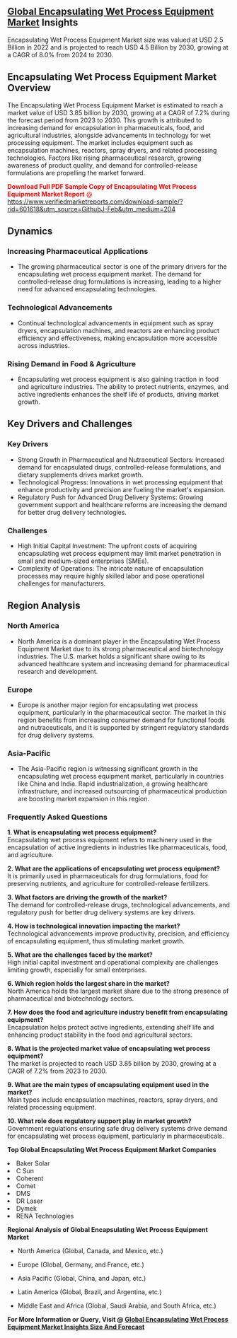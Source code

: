 <h2><a href="https://www.verifiedmarketreports.com/download-sample/?rid=601618&amp;utm_source=GithubJ&amp;utm_medium=204" target="_blank">Global Encapsulating Wet Process Equipment Market</a> Insights</h2><p>Encapsulating Wet Process Equipment Market size was valued at USD 2.5 Billion in 2022 and is projected to reach USD 4.5 Billion by 2030, growing at a CAGR of 8.0% from 2024 to 2030.</p><p><h2>Encapsulating Wet Process Equipment Market Overview</h2> <p>The Encapsulating Wet Process Equipment Market is estimated to reach a market value of USD 3.85 billion by 2030, growing at a CAGR of 7.2% during the forecast period from 2023 to 2030. This growth is attributed to increasing demand for encapsulation in pharmaceuticals, food, and agricultural industries, alongside advancements in technology for wet processing equipment. The market includes equipment such as encapsulation machines, reactors, spray dryers, and related processing technologies. Factors like rising pharmaceutical research, growing awareness of product quality, and demand for controlled-release formulations are propelling the market forward.</p> <p><p><span class=""><span style="color: #ff0000;"><strong>Download Full PDF Sample Copy of Encapsulating Wet Process Equipment Market Report</strong> @ </span><a href="https://www.verifiedmarketreports.com/download-sample/?rid=601618&amp;utm_source=GithubJ-Feb&amp;utm_medium=204" target="_blank">https://www.verifiedmarketreports.com/download-sample/?rid=601618&amp;utm_source=GithubJ-Feb&amp;utm_medium=204</a></span></p></p> <h2>Dynamics</h2> <h3>Increasing Pharmaceutical Applications</h3> <ul> <li>The growing pharmaceutical sector is one of the primary drivers for the encapsulating wet process equipment market. The demand for controlled-release drug formulations is increasing, leading to a higher need for advanced encapsulating technologies.</li> </ul> <h3>Technological Advancements</h3> <ul> <li>Continual technological advancements in equipment such as spray dryers, encapsulation machines, and reactors are enhancing product efficiency and effectiveness, making encapsulation more accessible across industries.</li> </ul> <h3>Rising Demand in Food & Agriculture</h3> <ul> <li>Encapsulating wet process equipment is also gaining traction in food and agriculture industries. The ability to protect nutrients, enzymes, and active ingredients enhances the shelf life of products, driving market growth.</li> </ul> <h2>Key Drivers and Challenges</h2> <h3>Key Drivers</h3> <ul> <li>Strong Growth in Pharmaceutical and Nutraceutical Sectors: Increased demand for encapsulated drugs, controlled-release formulations, and dietary supplements drives market growth.</li> <li>Technological Progress: Innovations in wet processing equipment that enhance productivity and precision are fueling the market's expansion.</li> <li>Regulatory Push for Advanced Drug Delivery Systems: Growing government support and healthcare reforms are increasing the demand for better drug delivery technologies.</li> </ul> <h3>Challenges</h3> <ul> <li>High Initial Capital Investment: The upfront costs of acquiring encapsulating wet process equipment may limit market penetration in small and medium-sized enterprises (SMEs).</li> <li>Complexity of Operations: The intricate nature of encapsulation processes may require highly skilled labor and pose operational challenges for manufacturers.</li> </ul> <h2>Region Analysis</h2> <h3>North America</h3> <ul> <li>North America is a dominant player in the Encapsulating Wet Process Equipment Market due to its strong pharmaceutical and biotechnology industries. The U.S. market holds a significant share owing to its advanced healthcare system and increasing demand for pharmaceutical research and development.</li> </ul> <h3>Europe</h3> <ul> <li>Europe is another major region for encapsulating wet process equipment, particularly in the pharmaceutical sector. The market in this region benefits from increasing consumer demand for functional foods and nutraceuticals, and it is supported by stringent regulatory standards for drug delivery systems.</li> </ul> <h3>Asia-Pacific</h3> <ul> <li>The Asia-Pacific region is witnessing significant growth in the encapsulating wet process equipment market, particularly in countries like China and India. Rapid industrialization, a growing healthcare infrastructure, and increased outsourcing of pharmaceutical production are boosting market expansion in this region.</li> </ul> <h3>Frequently Asked Questions</h3> <p><strong>1. What is encapsulating wet process equipment?</strong><br>Encapsulating wet process equipment refers to machinery used in the encapsulation of active ingredients in industries like pharmaceuticals, food, and agriculture.</p> <p><strong>2. What are the applications of encapsulating wet process equipment?</strong><br>It is primarily used in pharmaceuticals for drug formulations, food for preserving nutrients, and agriculture for controlled-release fertilizers.</p> <p><strong>3. What factors are driving the growth of the market?</strong><br>The demand for controlled-release drugs, technological advancements, and regulatory push for better drug delivery systems are key drivers.</p> <p><strong>4. How is technological innovation impacting the market?</strong><br>Technological advancements improve productivity, precision, and efficiency of encapsulating equipment, thus stimulating market growth.</p> <p><strong>5. What are the challenges faced by the market?</strong><br>High initial capital investment and operational complexity are challenges limiting growth, especially for small enterprises.</p> <p><strong>6. Which region holds the largest share in the market?</strong><br>North America holds the largest market share due to the strong presence of pharmaceutical and biotechnology sectors.</p> <p><strong>7. How does the food and agriculture industry benefit from encapsulating equipment?</strong><br>Encapsulation helps protect active ingredients, extending shelf life and enhancing product stability in the food and agricultural sectors.</p> <p><strong>8. What is the projected market value of encapsulating wet process equipment?</strong><br>The market is projected to reach USD 3.85 billion by 2030, growing at a CAGR of 7.2% from 2023 to 2030.</p> <p><strong>9. What are the main types of encapsulating equipment used in the market?</strong><br>Main types include encapsulation machines, reactors, spray dryers, and related processing equipment.</p> <p><strong>10. What role does regulatory support play in market growth?</strong><br>Government regulations ensuring safe drug delivery systems drive demand for encapsulating wet process equipment, particularly in pharmaceuticals.</p> </p><p><strong>Top Global Encapsulating Wet Process Equipment Market Companies</strong></p><div data-test-id=""><p><li>Baker Solar</li><li> C Sun</li><li> Coherent</li><li> Comet</li><li> DMS</li><li> DR Laser</li><li> Dymek</li><li> RENA Technologies</li></p><div><strong>Regional Analysis of&nbsp;Global Encapsulating Wet Process Equipment Market</strong></div><ul><li dir="ltr"><p dir="ltr">North America&nbsp;(Global, Canada, and Mexico, etc.)</p></li><li dir="ltr"><p dir="ltr">Europe (Global, Germany, and France, etc.)</p></li><li dir="ltr"><p dir="ltr">Asia Pacific&nbsp;(Global, China, and Japan, etc.)</p></li><li dir="ltr"><p dir="ltr">Latin America&nbsp;(Global, Brazil, and Argentina, etc.)</p></li><li dir="ltr">Middle East and Africa&nbsp;(Global, Saudi Arabia, and South Africa, etc.)</li></ul><p><strong>For More Information or Query, Visit @&nbsp;</strong><strong><a href="https://www.verifiedmarketreports.com/product/encapsulating-wet-process-equipment-market/?utm_source=GithubJ&amp;utm_medium=204" target="_blank">Global Encapsulating Wet Process Equipment Market Insights Size And Forecast</a></strong></p></div>
